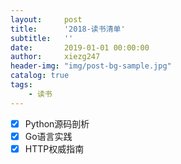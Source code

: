 ```yaml
---
layout:     post
title:      '2018-读书清单'
subtitle:   ''
date:       2019-01-01 00:00:00
author:     xiezg247
header-img: "img/post-bg-sample.jpg"
catalog: true
tags:
    - 读书
---
```


- [x] Python源码剖析
- [x] Go语言实践
- [x] HTTP权威指南
